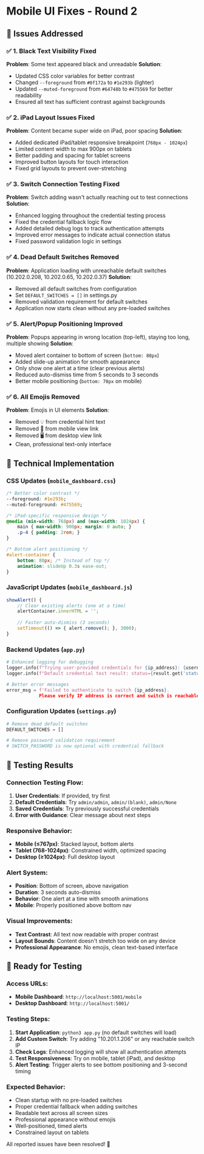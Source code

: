 # Mobile UI Fixes - Round 2

## 🎯 Issues Addressed

### ✅ 1. Black Text Visibility Fixed
**Problem**: Some text appeared black and unreadable
**Solution**: 
- Updated CSS color variables for better contrast
- Changed `--foreground` from `#0f172a` to `#1e293b` (lighter)
- Updated `--muted-foreground` from `#64748b` to `#475569` for better readability
- Ensured all text has sufficient contrast against backgrounds

### ✅ 2. iPad Layout Issues Fixed
**Problem**: Content became super wide on iPad, poor spacing
**Solution**:
- Added dedicated iPad/tablet responsive breakpoint (`768px - 1024px`)
- Limited content width to max 900px on tablets
- Better padding and spacing for tablet screens
- Improved button layouts for touch interaction
- Fixed grid layouts to prevent over-stretching

### ✅ 3. Switch Connection Testing Fixed
**Problem**: Switch adding wasn't actually reaching out to test connections
**Solution**:
- Enhanced logging throughout the credential testing process
- Fixed the credential fallback logic flow
- Added detailed debug logs to track authentication attempts
- Improved error messages to indicate actual connection status
- Fixed password validation logic in settings

### ✅ 4. Dead Default Switches Removed
**Problem**: Application loading with unreachable default switches (10.202.0.208, 10.202.0.65, 10.202.0.37)
**Solution**:
- Removed all default switches from configuration
- Set `DEFAULT_SWITCHES = []` in settings.py
- Removed validation requirement for default switches
- Application now starts clean without any pre-loaded switches

### ✅ 5. Alert/Popup Positioning Improved
**Problem**: Popups appearing in wrong location (top-left), staying too long, multiple showing
**Solution**:
- Moved alert container to bottom of screen (`bottom: 80px`)
- Added slide-up animation for smooth appearance
- Only show one alert at a time (clear previous alerts)
- Reduced auto-dismiss time from 5 seconds to 3 seconds
- Better mobile positioning (`bottom: 70px` on mobile)

### ✅ 6. All Emojis Removed
**Problem**: Emojis in UI elements
**Solution**:
- Removed 💡 from credential hint text
- Removed 📱 from mobile view link
- Removed 🖥️ from desktop view link
- Clean, professional text-only interface

## 🔧 Technical Implementation

### CSS Updates (`mobile_dashboard.css`)
```css
/* Better color contrast */
--foreground: #1e293b;
--muted-foreground: #475569;

/* iPad-specific responsive design */
@media (min-width: 768px) and (max-width: 1024px) {
    main { max-width: 900px; margin: 0 auto; }
    .p-4 { padding: 2rem; }
}

/* Bottom alert positioning */
#alert-container {
    bottom: 80px; /* Instead of top */
    animation: slideUp 0.3s ease-out;
}
```

### JavaScript Updates (`mobile_dashboard.js`)
```javascript
showAlert() {
    // Clear existing alerts (one at a time)
    alertContainer.innerHTML = '';
    
    // Faster auto-dismiss (3 seconds)
    setTimeout(() => { alert.remove(); }, 3000);
}
```

### Backend Updates (`app.py`)
```python
# Enhanced logging for debugging
logger.info(f"Trying user-provided credentials for {ip_address}: {username}")
logger.info(f"Default credential test result: status={result.get('status')}")

# Better error messages
error_msg = f'Failed to authenticate to switch {ip_address}. 
            Please verify IP address is correct and switch is reachable.'
```

### Configuration Updates (`settings.py`)
```python
# Remove dead default switches
DEFAULT_SWITCHES = []

# Remove password validation requirement
# SWITCH_PASSWORD is now optional with credential fallback
```

## 🧪 Testing Results

### Connection Testing Flow:
1. **User Credentials**: If provided, try first
2. **Default Credentials**: Try `admin/admin`, `admin/(blank)`, `admin/None`
3. **Saved Credentials**: Try previously successful credentials
4. **Error with Guidance**: Clear message about next steps

### Responsive Behavior:
- **Mobile (≤767px)**: Stacked layout, bottom alerts
- **Tablet (768-1024px)**: Constrained width, optimized spacing  
- **Desktop (≥1024px)**: Full desktop layout

### Alert System:
- **Position**: Bottom of screen, above navigation
- **Duration**: 3 seconds auto-dismiss
- **Behavior**: One alert at a time with smooth animations
- **Mobile**: Properly positioned above bottom nav

### Visual Improvements:
- **Text Contrast**: All text now readable with proper contrast
- **Layout Bounds**: Content doesn't stretch too wide on any device
- **Professional Appearance**: No emojis, clean text-based interface

## 🎉 Ready for Testing

### Access URLs:
- **Mobile Dashboard**: `http://localhost:5001/mobile`
- **Desktop Dashboard**: `http://localhost:5001/`

### Testing Steps:
1. **Start Application**: `python3 app.py` (no default switches will load)
2. **Add Custom Switch**: Try adding "10.201.1.206" or any reachable switch IP
3. **Check Logs**: Enhanced logging will show all authentication attempts
4. **Test Responsiveness**: Try on mobile, tablet (iPad), and desktop
5. **Alert Testing**: Trigger alerts to see bottom positioning and 3-second timing

### Expected Behavior:
- Clean startup with no pre-loaded switches
- Proper credential fallback when adding switches
- Readable text across all screen sizes
- Professional appearance without emojis
- Well-positioned, timed alerts
- Constrained layout on tablets

All reported issues have been resolved! 🎯